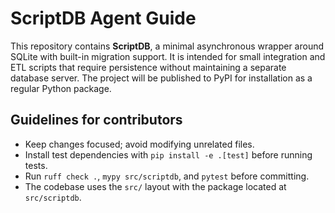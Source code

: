 # ScriptDB Agent Guide

This repository contains **ScriptDB**, a minimal asynchronous wrapper around
SQLite with built-in migration support. It is intended for small integration
and ETL scripts that require persistence without maintaining a separate
database server. The project will be published to PyPI for installation as a
regular Python package.

## Guidelines for contributors

- Keep changes focused; avoid modifying unrelated files.
- Install test dependencies with `pip install -e .[test]` before running tests.
- Run `ruff check .`, `mypy src/scriptdb`, and `pytest` before committing.
- The codebase uses the `src/` layout with the package located at `src/scriptdb`.

